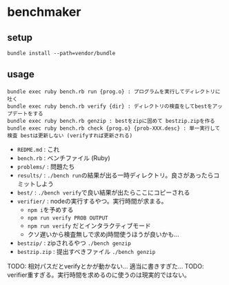 # benchmaker

## setup

```
bundle install --path=vendor/bundle
```

## usage

```
bundle exec ruby bench.rb run {prog.o} : プログラムを実行してディレクトリに吐く
bundle exec ruby bench.rb verify {dir} : ディレクトリの検査をしてbestをアップデートをする
bundle exec ruby bench.rb genzip : bestをzipに固めて bestzip.zipを作る
bundle exec ruby bench.rb check {prog.o} {prob-XXX.desc} : 単一実行して検査 bestは更新しない (verifyすれば更新される)
```

- `REDME.md` : これ
- `bench.rb` : ベンチファイル (Ruby)
- `problems/` : 問題たち
- `results/` : `./bench run`の結果が出る一時ディレクトリ。良さがあったらコミットしよう
- `best/` : `./bench verify`で良い結果が出たらここにコピーされる
- `verifier/` : nodeの実行するやつ。実行時間が求まる。
  + `npm i`を予めする
  + `npm run verify PROB OUTPUT`
  + `npm run verify` だとインタラクティブモード
  + クソ遅いから検査無しで求めj時間使うほうが良いかも…
- `bestzip/` : zipされるやつ `./bench genzip`
- `bestzip.zip` : 提出すべきファイル `./bench genzip`

TODO: 相対パスだとverifyとかが動かない… 適当に書きすぎた…
TODO: verifier重すぎる。実行時間を求めるのに使うのは現実的ではない。

